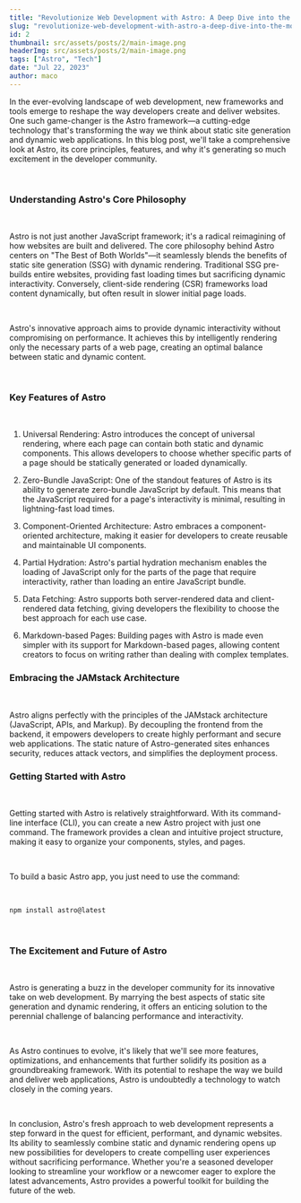 ```yaml
---
title: "Revolutionize Web Development with Astro: A Deep Dive into the Modern Framework"
slug: "revolutionize-web-development-with-astro-a-deep-dive-into-the-modern-framework"
id: 2
thumbnail: src/assets/posts/2/main-image.png
headerImg: src/assets/posts/2/main-image.png
tags: ["Astro", "Tech"]
date: "Jul 22, 2023"
author: maco
---
```


In the ever-evolving landscape of web development, new frameworks and tools emerge to reshape the way developers create and deliver websites. One such game-changer is the Astro framework—a cutting-edge technology that's transforming the way we think about static site generation and dynamic web applications. In this blog post, we'll take a comprehensive look at Astro, its core principles, features, and why it's generating so much excitement in the developer community.

<br />

### Understanding Astro's Core Philosophy

<br />

Astro is not just another JavaScript framework; it's a radical reimagining of how websites are built and delivered. The core philosophy behind Astro centers on "The Best of Both Worlds"—it seamlessly blends the benefits of static site generation (SSG) with dynamic rendering. Traditional SSG pre-builds entire websites, providing fast loading times but sacrificing dynamic interactivity. Conversely, client-side rendering (CSR) frameworks load content dynamically, but often result in slower initial page loads.

<br />

Astro's innovative approach aims to provide dynamic interactivity without compromising on performance. It achieves this by intelligently rendering only the necessary parts of a web page, creating an optimal balance between static and dynamic content.

<br />

### Key Features of Astro

<br />

1. Universal Rendering: Astro introduces the concept of universal rendering, where each page can contain both static and dynamic components. This allows developers to choose whether specific parts of a page should be statically generated or loaded dynamically.

2. Zero-Bundle JavaScript: One of the standout features of Astro is its ability to generate zero-bundle JavaScript by default. This means that the JavaScript required for a page's interactivity is minimal, resulting in lightning-fast load times.

3. Component-Oriented Architecture: Astro embraces a component-oriented architecture, making it easier for developers to create reusable and maintainable UI components.

4. Partial Hydration: Astro's partial hydration mechanism enables the loading of JavaScript only for the parts of the page that require interactivity, rather than loading an entire JavaScript bundle.

5. Data Fetching: Astro supports both server-rendered data and client-rendered data fetching, giving developers the flexibility to choose the best approach for each use case.

6. Markdown-based Pages: Building pages with Astro is made even simpler with its support for Markdown-based pages, allowing content creators to focus on writing rather than dealing with complex templates.

### Embracing the JAMstack Architecture

<br />

Astro aligns perfectly with the principles of the JAMstack architecture (JavaScript, APIs, and Markup). By decoupling the frontend from the backend, it empowers developers to create highly performant and secure web applications. The static nature of Astro-generated sites enhances security, reduces attack vectors, and simplifies the deployment process.

### Getting Started with Astro

<br />

Getting started with Astro is relatively straightforward. With its command-line interface (CLI), you can create a new Astro project with just one command. The framework provides a clean and intuitive project structure, making it easy to organize your components, styles, and pages.

<br />

To build a basic Astro app, you just need to use the command:

<br />

```zsh
npm install astro@latest
```

<br />

### The Excitement and Future of Astro

<br />

Astro is generating a buzz in the developer community for its innovative take on web development. By marrying the best aspects of static site generation and dynamic rendering, it offers an enticing solution to the perennial challenge of balancing performance and interactivity.

<br />

As Astro continues to evolve, it's likely that we'll see more features, optimizations, and enhancements that further solidify its position as a groundbreaking framework. With its potential to reshape the way we build and deliver web applications, Astro is undoubtedly a technology to watch closely in the coming years.

<br />

In conclusion, Astro's fresh approach to web development represents a step forward in the quest for efficient, performant, and dynamic websites. Its ability to seamlessly combine static and dynamic rendering opens up new possibilities for developers to create compelling user experiences without sacrificing performance. Whether you're a seasoned developer looking to streamline your workflow or a newcomer eager to explore the latest advancements, Astro provides a powerful toolkit for building the future of the web.
